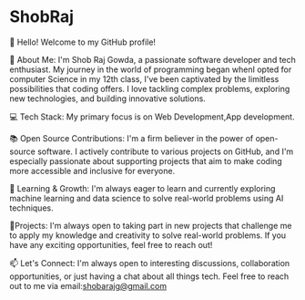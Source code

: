 # ShobRaj
👋 Hello! Welcome to my GitHub profile!

🧠 About Me:
I'm Shob Raj Gowda, a passionate software developer and tech enthusiast. My journey in the world of programming began whenI opted for computer Science in my 12th  class, I've been captivated by the limitless possibilities that coding offers. I love tackling complex problems, exploring new technologies, and building innovative solutions.

💻 Tech Stack:
My primary focus is on Web Development,App development. 

📚 Open Source Contributions:
I'm a firm believer in the power of open-source software. I actively contribute to various projects on GitHub, and I'm especially passionate about supporting projects that aim to make coding more accessible and inclusive for everyone.

🌱 Learning & Growth:
I'm always eager to learn and currently exploring machine learning and data science to solve real-world problems using AI techniques.

🔭Projects:
I'm always open to taking part in new projects that challenge me to apply my knowledge and creativity to solve real-world problems. If you have any exciting opportunities, feel free to reach out!

📫 Let's Connect:
I'm always open to interesting discussions, collaboration opportunities, or just having a chat about all things tech. Feel free to reach out to me via email:shobarajg@gmail.com 




